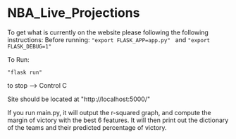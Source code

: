 # NBA_Live_Projections


To get what is currently on the website please following the following instructions:
Before running:
``
"export FLASK_APP=app.py" 
``
and 
``
"export FLASK_DEBUG=1"
``

To Run:

``
"flask run"
``

to stop --> Control C

Site should be located at "http://localhost:5000/"

If you run main.py, it will output the r-squared graph, and compute the margin of victory with the best 6 features. It will then print out the dictionary of the teams and their predicted percentage of victory.
